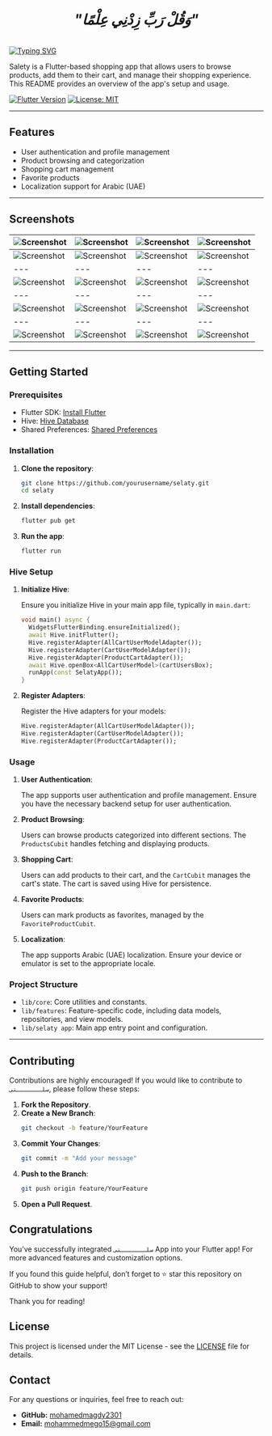 <div align="center">

# *"وَقُلْ رَبِّ زِدْنِي عِلْمًا"*

</div>
<br clear="both">
<a href="https://git.io/typing-svg"><img src="https://readme-typing-svg.demolab.com?font=Protest+Guerrilla&weight=900&size=45&pause=1000&color=F78918&width=835&height=100&lines=سلـــــــتى+%F0%9F%98%8A%E2%9C%8C%EF%B8%8F" alt="Typing SVG" /></a>
<br clear="both">

 Salety is a Flutter-based shopping app that allows users to browse products, add them to their cart, and manage their shopping experience. This README provides an overview of the app's setup and usage.

[![Flutter Version](https://img.shields.io/badge/Flutter-v3.0-blue.svg)](https://flutter.dev/)
[![License: MIT](https://img.shields.io/badge/License-MIT-yellow.svg)](https://opensource.org/licenses/MIT)

---
## Features

- User authentication and profile management
- Product browsing and categorization
- Shopping cart management
- Favorite products
- Localization support for Arabic (UAE)
---
## Screenshots

| ![Screenshot](assets/screenshots/1.png) | ![Screenshot](assets/screenshots/2.png) | ![Screenshot](assets/screenshots/3.png)  | ![Screenshot](assets/screenshots/4.png)  |
|---|---|---|---|
| ![Screenshot](assets/screenshots/5.png) | ![Screenshot](assets/screenshots/6.png) | ![Screenshot](assets/screenshots/7.png)  | ![Screenshot](assets/screenshots/8.png)  |
|---|---|---|---|
| ![Screenshot](assets/screenshots/9.png) | ![Screenshot](assets/screenshots/10.png) | ![Screenshot](assets/screenshots/11.png)  | ![Screenshot](assets/screenshots/12.png)  |
|---|---|---|---|
| ![Screenshot](assets/screenshots/13.png) | ![Screenshot](assets/screenshots/14.png) | ![Screenshot](assets/screenshots/15.png)  | ![Screenshot](assets/screenshots/16.png)  |
|---|---|---|---|
| ![Screenshot](assets/screenshots/17.png) | ![Screenshot](assets/screenshots/18.png) | ![Screenshot](assets/screenshots/19.png)  | ![Screenshot](assets/screenshots/20.png)  |
---

## Getting Started

### Prerequisites

- Flutter SDK: [Install Flutter](https://flutter.dev/docs/get-started/install)
- Hive: [Hive Database](https://pub.dev/packages/hive)
- Shared Preferences: [Shared Preferences](https://pub.dev/packages/shared_preferences)

### Installation

1. **Clone the repository**:

   ```sh
   git clone https://github.com/yourusername/selaty.git
   cd selaty
   ```

2. **Install dependencies**:

   ```sh
   flutter pub get
   ```

3. **Run the app**:

   ```sh
   flutter run
   ```

### Hive Setup

1. **Initialize Hive**:

   Ensure you initialize Hive in your main app file, typically in `main.dart`:

   ```dart
   void main() async {
     WidgetsFlutterBinding.ensureInitialized();
     await Hive.initFlutter();
     Hive.registerAdapter(AllCartUserModelAdapter());
     Hive.registerAdapter(CartUserModelAdapter());
     Hive.registerAdapter(ProductCartAdapter());
     await Hive.openBox<AllCartUserModel>(cartUsersBox);
     runApp(const SelatyApp());
   }
   ```

2. **Register Adapters**:

   Register the Hive adapters for your models:

   ```dart
   Hive.registerAdapter(AllCartUserModelAdapter());
   Hive.registerAdapter(CartUserModelAdapter());
   Hive.registerAdapter(ProductCartAdapter());
   ```

### Usage

1. **User Authentication**:

   The app supports user authentication and profile management. Ensure you have the necessary backend setup for user authentication.

2. **Product Browsing**:

   Users can browse products categorized into different sections. The `ProductsCubit` handles fetching and displaying products.

3. **Shopping Cart**:

   Users can add products to their cart, and the `CartCubit` manages the cart's state. The cart is saved using Hive for persistence.

4. **Favorite Products**:

   Users can mark products as favorites, managed by the `FavoriteProductCubit`.

5. **Localization**:

   The app supports Arabic (UAE) localization. Ensure your device or emulator is set to the appropriate locale.

### Project Structure

- `lib/core`: Core utilities and constants.
- `lib/features`: Feature-specific code, including data models, repositories, and view models.
- `lib/selaty app`: Main app entry point and configuration.

---

## Contributing

Contributions are highly encouraged! If you would like to contribute to `سلـــــــتى`, please follow these steps:

1. **Fork the Repository**.
2. **Create a New Branch**:
   ```bash
   git checkout -b feature/YourFeature
   ```
3. **Commit Your Changes**:
   ```bash
   git commit -m "Add your message"
   ```
4. **Push to the Branch**:
   ```bash
   git push origin feature/YourFeature
   ```
5. **Open a Pull Request**.

## Congratulations

You’ve successfully integrated `سلـــــــتى` App into your Flutter app! For more advanced features and customization options.

If you found this guide helpful, don’t forget to ⭐ star this repository on GitHub to show your support!

Thank you for reading!
## License

This project is licensed under the MIT License - see the [LICENSE](LICENSE) file for details.

## Contact

For any questions or inquiries, feel free to reach out:

- **GitHub:** [mohamedmagdy2301](https://github.com/mohamedmagdy2301)
- **Email:** [mohammedmego15@gmail.com](mohammedmego15@gmail.com)



